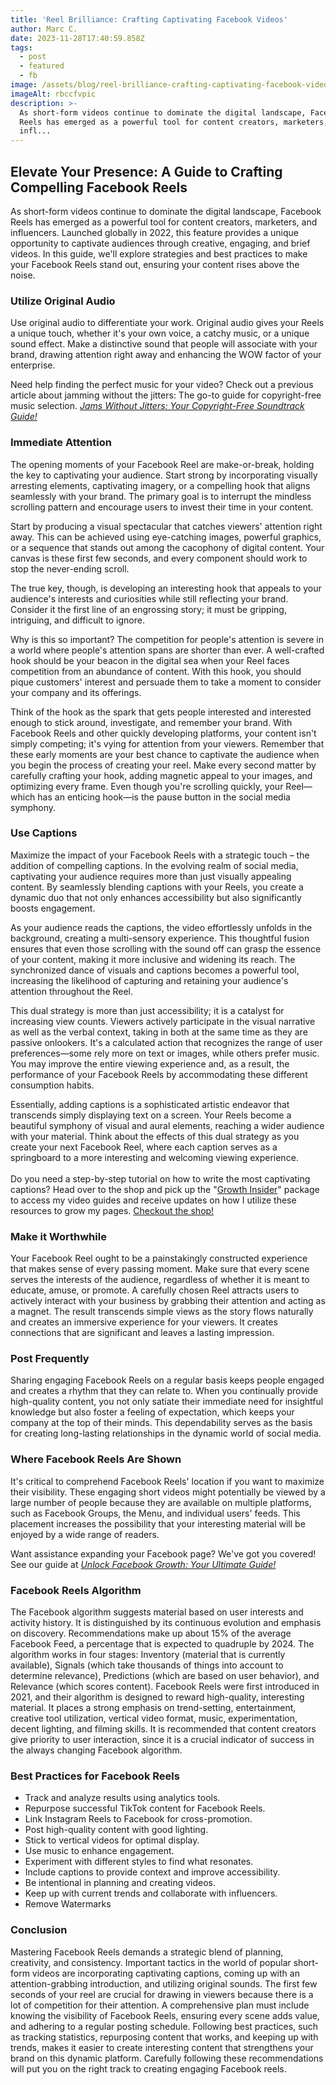```yaml
---
title: 'Reel Brilliance: Crafting Captivating Facebook Videos'
author: Marc C.
date: 2023-11-28T17:40:59.858Z
tags:
  - post
  - featured
  - fb
image: /assets/blog/reel-brilliance-crafting-captivating-facebook-videos.png
imageAlt: rbccfvpic
description: >-
  As short-form videos continue to dominate the digital landscape, Facebook
  Reels has emerged as a powerful tool for content creators, marketers, and
  infl...
---
```

## Elevate Your Presence: A Guide to Crafting Compelling Facebook Reels

As short-form videos continue to dominate the digital landscape, Facebook Reels has emerged as a powerful tool for content creators, marketers, and influencers. Launched globally in 2022, this feature provides a unique opportunity to captivate audiences through creative, engaging, and brief videos. In this guide, we'll explore strategies and best practices to make your Facebook Reels stand out, ensuring your content rises above the noise.

### Utilize Original Audio

Use original audio to differentiate your work. Original audio gives your Reels a unique touch, whether it's your own voice, a catchy music, or a unique sound effect. Make a distinctive sound that people will associate with your brand, drawing attention right away and enhancing the WOW factor of your enterprise.

Need help finding the perfect music for your video? Check out a previous article about jamming without the jitters: The go-to guide for copyright-free music selection. *[Jams Without Jitters: Your Copyright-Free Soundtrack Guide!](https://blog.evolvedlotus.com/blog/2023-11-20-jams-without-jitters-your-copyright-free-soundtrack-guide/)*

### Immediate Attention

The opening moments of your Facebook Reel are make-or-break, holding the key to captivating your audience. Start strong by incorporating visually arresting elements, captivating imagery, or a compelling hook that aligns seamlessly with your brand. The primary goal is to interrupt the mindless scrolling pattern and encourage users to invest their time in your content.

Start by producing a visual spectacular that catches viewers' attention right away. This can be achieved using eye-catching images, powerful graphics, or a sequence that stands out among the cacophony of digital content. Your canvas is these first few seconds, and every component should work to stop the never-ending scroll.

The true key, though, is developing an interesting hook that appeals to your audience's interests and curiosities while still reflecting your brand. Consider it the first line of an engrossing story; it must be gripping, intriguing, and difficult to ignore.

Why is this so important? The competition for people's attention is severe in a world where people's attention spans are shorter than ever. A well-crafted hook should be your beacon in the digital sea when your Reel faces competition from an abundance of content. With this hook, you should pique customers' interest and persuade them to take a moment to consider your company and its offerings.

Think of the hook as the spark that gets people interested and interested enough to stick around, investigate, and remember your brand. With Facebook Reels and other quickly developing platforms, your content isn't simply competing; it's vying for attention from your viewers. Remember that these early moments are your best chance to captivate the audience when you begin the process of creating your reel. Make every second matter by carefully crafting your hook, adding magnetic appeal to your images, and optimizing every frame. Even though you're scrolling quickly, your Reel—which has an enticing hook—is the pause button in the social media symphony.

### Use Captions

Maximize the impact of your Facebook Reels with a strategic touch – the addition of compelling captions. In the evolving realm of social media, captivating your audience requires more than just visually appealing content. By seamlessly blending captions with your Reels, you create a dynamic duo that not only enhances accessibility but also significantly boosts engagement.

As your audience reads the captions, the video effortlessly unfolds in the background, creating a multi-sensory experience. This thoughtful fusion ensures that even those scrolling with the sound off can grasp the essence of your content, making it more inclusive and widening its reach. The synchronized dance of visuals and captions becomes a powerful tool, increasing the likelihood of capturing and retaining your audience's attention throughout the Reel.

This dual strategy is more than just accessibility; it is a catalyst for increasing view counts. Viewers actively participate in the visual narrative as well as the verbal context, taking in both at the same time as they are passive onlookers. It's a calculated action that recognizes the range of user preferences—some rely more on text or images, while others prefer music. You may improve the entire viewing experience and, as a result, the performance of your Facebook Reels by accommodating these different consumption habits.

Essentially, adding captions is a sophisticated artistic endeavor that transcends simply displaying text on a screen. Your Reels become a beautiful symphony of visual and aural elements, reaching a wider audience with your material. Think about the effects of this dual strategy as you create your next Facebook Reel, where each caption serves as a springboard to a more interesting and welcoming viewing experience.\
\
Do you need a step-by-step tutorial on how to write the most captivating captions? Head over to the shop and pick up the "[Growth Insider](https://whop.com/evolvedlotus-extras/?pass=prod_I2gZHaMIztbL9)" package to access my video guides and receive updates on how I utilize these resources to grow my pages. [Checkout the shop!](https://whop.com/evolvedlotus-extras/)

### Make it Worthwhile

Your Facebook Reel ought to be a painstakingly constructed experience that makes sense of every passing moment. Make sure that every scene serves the interests of the audience, regardless of whether it is meant to educate, amuse, or promote. A carefully chosen Reel attracts users to actively interact with your business by grabbing their attention and acting as a magnet. The result transcends simple views as the story flows naturally and creates an immersive experience for your viewers. It creates connections that are significant and leaves a lasting impression.

### Post Frequently

Sharing engaging Facebook Reels on a regular basis keeps people engaged and creates a rhythm that they can relate to. When you continually provide high-quality content, you not only satiate their immediate need for insightful knowledge but also foster a feeling of expectation, which keeps your company at the top of their minds. This dependability serves as the basis for creating long-lasting relationships in the dynamic world of social media.

### Where Facebook Reels Are Shown

It's critical to comprehend Facebook Reels' location if you want to maximize their visibility. These engaging short videos might potentially be viewed by a large number of people because they are available on multiple platforms, such as Facebook Groups, the Menu, and individual users' feeds. This placement increases the possibility that your interesting material will be enjoyed by a wide range of readers.

Want assistance expanding your Facebook page? We've got you covered! See our guide at *[Unlock Facebook Growth: Your Ultimate Guide!](https://blog.evolvedlotus.com/blog/2023-11-28-unlock-facebook-growth-your-ultimate-guide/)*

### Facebook Reels Algorithm

The Facebook algorithm suggests material based on user interests and activity history. It is distinguished by its continuous evolution and emphasis on discovery. Recommendations make up about 15% of the average Facebook Feed, a percentage that is expected to quadruple by 2024. The algorithm works in four stages: Inventory (material that is currently available), Signals (which take thousands of things into account to determine relevance), Predictions (which are based on user behavior), and Relevance (which scores content). Facebook Reels were first introduced in 2021, and their algorithm is designed to reward high-quality, interesting material. It places a strong emphasis on trend-setting, entertainment, creative tool utilization, vertical video format, music, experimentation, decent lighting, and filming skills. It is recommended that content creators give priority to user interaction, since it is a crucial indicator of success in the always changing Facebook algorithm.

### Best Practices for Facebook Reels

* Track and analyze results using analytics tools.
* Repurpose successful TikTok content for Facebook Reels.
* Link Instagram Reels to Facebook for cross-promotion.
* Post high-quality content with good lighting.
* Stick to vertical videos for optimal display.
* Use music to enhance engagement.
* Experiment with different styles to find what resonates.
* Include captions to provide context and improve accessibility.
* Be intentional in planning and creating videos.
* Keep up with current trends and collaborate with influencers.
* Remove Watermarks

### Conclusion

Mastering Facebook Reels demands a strategic blend of planning, creativity, and consistency. Important tactics in the world of popular short-form videos are incorporating captivating captions, coming up with an attention-grabbing introduction, and utilizing original sounds. The first few seconds of your reel are crucial for drawing in viewers because there is a lot of competition for their attention. A comprehensive plan must include knowing the visibility of Facebook Reels, ensuring every scene adds value, and adhering to a regular posting schedule. Following best practices, such as tracking statistics, repurposing content that works, and keeping up with trends, makes it easier to create interesting content that strengthens your brand on this dynamic platform. Carefully following these recommendations will put you on the right track to creating engaging Facebook reels.
